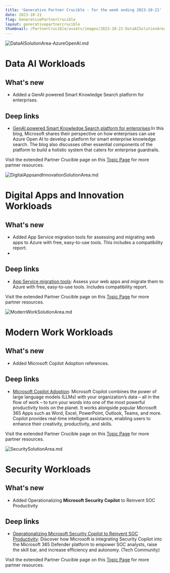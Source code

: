 ```yaml
---
title: 'Generative Partner Crucible - for the week ending 2023-10-21'
date: 2023-10-21
flag: GenerativePartnerCrucible
layout: generativepartnercrucible
thumbnail: /PartnerCrucible/assets/images/2023-10-21-DataAISolutionArea-AzureOpenAI.md-image.png
---
```


![ DataAISolutionArea-AzureOpenAI.md ]( /PartnerCrucible/assets/images/2023-10-21-DataAISolutionArea-AzureOpenAI.md-image.png )

# Data AI Workloads

## What's new

- Added a GenAI powered Smart Knowledge Search platform for enterprises.

## Deep links

- [GenAI powered Smart Knowledge Search platform for enterprises](https://techcommunity.microsoft.com/t5/azure-ai-services-blog/how-to-build-genai-powered-smart-knowledge-search-platform-for/ba-p/3950818):In this blog, Microsoft shares their perspective on how enterprises can use Azure Open AI to develop a platform for smart enterprise knowledge search. The blog also discusses other essential components of the platform to build a holistic system that caters for enterprise guardrails.

Visit the extended Partner Crucible page on this [Topic Page](https://lagimik.github.io/PartnerCrucible/DataAISolutionArea-AzureOpenAI) for more partner resources.

![ DigitalAppsandInnovationSolutionArea.md ]( /PartnerCrucible/assets/images/2023-10-21-DigitalAppsandInnovationSolutionArea.md-image.png )

# Digital Apps and Innovation Workloads

## What's new

- Added App Service migration tools for assessing and migrating web apps to Azure with free, easy-to-use tools. This includes a compatibility report.
- 
## Deep links

- [App Service migration tools](https://azure.microsoft.com/en-us/products/app-service/migration-tools/): Assess your web apps and migrate them to Azure with free, easy-to-use tools. Includes compatibility report.

Visit the extended Partner Crucible page on this [Topic Page](https://lagimik.github.io/PartnerCrucible/DigitalAppsandInnovationSolutionArea) for more partner resources.

![ ModernWorkSolutionArea.md ]( /PartnerCrucible/assets/images/2023-10-21-ModernWorkSolutionArea.md-image.png )

# Modern Work Workloads

## What's new

- Added Microsoft Copilot Adoption references.

## Deep links

- [Microsoft Copilot Adoption](https://adoption.microsoft.com/en-us/copilot/): Microsoft Copilot combines the power of large language models (LLMs) with your organization’s data – all in the flow of work – to turn your words into one of the most powerful productivity tools on the planet. It works alongside popular Microsoft 365 Apps such as Word, Excel, PowerPoint, Outlook, Teams, and more. Copilot provides real-time intelligent assistance, enabling users to enhance their creativity, productivity, and skills.

Visit the extended Partner Crucible page on this [Topic Page](https://lagimik.github.io/PartnerCrucible/ModernWorkSolutionArea) for more partner resources.

![ SecuritySolutionArea.md ]( /PartnerCrucible/assets/images/2023-10-21-SecuritySolutionArea.md-image.png )

# Security Workloads

## What's new

- Added Operationalizing **Microsoft Security Copilot** to Reinvent SOC Productivity
  
## Deep links

- [Operationalizing Microsoft Security Copilot to Reinvent SOC Productivity](https://techcommunity.microsoft.com/t5/microsoft-365-defender-blog/operationalizing-microsoft-security-copilot-to-reinvent-soc/ba-p/3944877): Discover how Microsoft is integrating Security Copilot into the Microsoft 365 Defender platform to empower SOC analysts, raise the skill bar, and increase efficiency and autonomy. (Tech Community)

Visit the extended Partner Crucible page on this [Topic Page](https://lagimik.github.io/PartnerCrucible/SecuritySolutionArea) for more partner resources.

